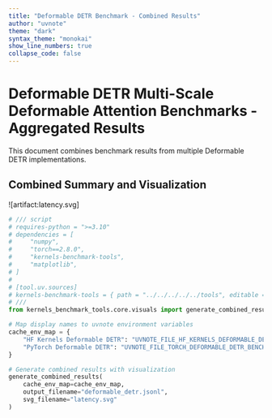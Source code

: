 ```yaml
---
title: "Deformable DETR Benchmark - Combined Results"
author: "uvnote"
theme: "dark"
syntax_theme: "monokai"
show_line_numbers: true
collapse_code: false
---
```


# Deformable DETR Multi-Scale Deformable Attention Benchmarks - Aggregated Results

This document combines benchmark results from multiple Deformable DETR implementations.

## Combined Summary and Visualization

![artifact:latency.svg]

```python id=combine collapse-code=true needs=../impls/hf_kernels_deformable_detr.md:benchmark,../impls/torch_deformable_detr.md:benchmark outputs=latency.svg
# /// script
# requires-python = ">=3.10"
# dependencies = [
#     "numpy",
#     "torch==2.8.0",
#     "kernels-benchmark-tools",
#     "matplotlib",
# ]
#
# [tool.uv.sources]
# kernels-benchmark-tools = { path = "../../../../../tools", editable = true }
# ///
from kernels_benchmark_tools.core.visuals import generate_combined_results

# Map display names to uvnote environment variables
cache_env_map = {
    "HF Kernels Deformable DETR": "UVNOTE_FILE_HF_KERNELS_DEFORMABLE_DETR_BENCHMARK",
    "PyTorch Deformable DETR": "UVNOTE_FILE_TORCH_DEFORMABLE_DETR_BENCHMARK",
}

# Generate combined results with visualization
generate_combined_results(
    cache_env_map=cache_env_map,
    output_filename="deformable_detr.jsonl",
    svg_filename="latency.svg"
)
```
